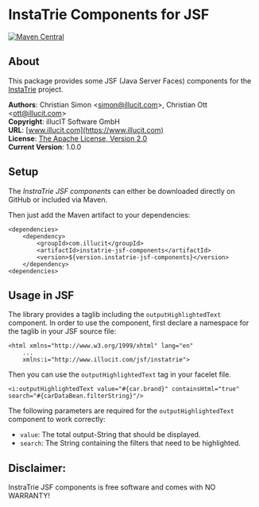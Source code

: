InstaTrie Components for JSF
====================================

[![Maven Central](https://img.shields.io/maven-central/v/com.illucit/instatrie-jsf-components.svg?label=Maven%20Central)](https://search.maven.org/search?q=g:%22com.illucit%22%20AND%20a:%22instatrie-jsf-components%22)

About
-----

This package provides some JSF (Java Server Faces) components for the [InstaTrie](https://github.com/illucIT/InstaTrie) project.

**Authors**: Christian Simon <[simon@illucit.com](mailto:simon@illucit.com)>, Christian Ott <[ott@illucit.com](mailto:ott@illucit.com)>  
**Copyright**: illucIT Software GmbH  
**URL**: [www.illucit.com](https://www.illucit.com)  
**License**: [The Apache License, Version 2.0](http://www.apache.org/licenses/LICENSE-2.0.txt)  
**Current Version**: 1.0.0

Setup
-----

The *InstraTrie JSF components* can either be downloaded directly on GitHub or included via Maven.

Then just add the Maven artifact to your dependencies:

	<dependencies>
		<dependency>
			<groupId>com.illucit</groupId>
			<artifactId>instatrie-jsf-components</artifactId>
			<version>${version.instatrie-jsf-components}</version>
		</dependency>
	<dependencies>

Usage in JSF
------------

The library provides a taglib including the `outputHighlightedText` component.
In order to use the component, first declare a namespace for the taglib in your JSF source file:

	<html xmlns="http://www.w3.org/1999/xhtml" lang="en"
		...
		xmlns:i="http://www.illucit.com/jsf/instatrie">

Then you can use the `outputHighlightedText` tag in your facelet file.

	<i:outputHighlightedText value="#{car.brand}" containsHtml="true" search="#{carDataBean.filterString}"/>

The following parameters are required for the `outputHighlightedText` component to work correctly:
* `value`: The total output-String that should be displayed.  
* `search`: The String containing the filters that need to be highlighted.

Disclaimer:
-----------

InstraTrie JSF components is free software and comes with NO WARRANTY!
